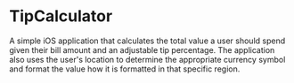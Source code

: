 # TipCalculator
A simple iOS application that calculates the total value a user should spend given their bill amount and an adjustable tip percentage. The application also uses the user's location to determine the appropriate currency symbol and format the value how it is formatted in that specific region.
